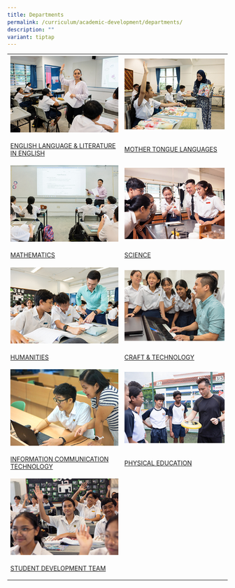 ```yaml
---
title: Departments
permalink: /curriculum/academic-development/departments/
description: ""
variant: tiptap
---
```

<table style="minWidth: 50px">
<colgroup>
<col>
<col>
</colgroup>
<tbody>
<tr>
<th rowspan="1" colspan="1">
<div class="isomer-image-wrapper">
<img style="width:500px" height="auto" width="100%" src="/images/english.jpg">
</div>
</th>
<th rowspan="1" colspan="1">
<div class="isomer-image-wrapper">
<img style="width:500px" height="auto" width="100%" src="/images/mothertongue.jpg">
</div>
</th>
</tr>
<tr>
<td rowspan="1" colspan="1">
<p><a href="/individual-department/english-n-literature/" rel="noopener noreferrer nofollow" target="_blank">ENGLISH LANGUAGE &amp; LITERATURE IN ENGLISH</a>
</p>
</td>
<td rowspan="1" colspan="1">
<p><a href="/individual-department/mtl/" rel="noopener noreferrer nofollow" target="_blank">MOTHER TONGUE LANGUAGES</a>
</p>
</td>
</tr>
<tr>
<td rowspan="1" colspan="1">
<div class="isomer-image-wrapper">
<img style="width:500px" height="auto" width="100%" src="/images/maths.jpg">
</div>
</td>
<td rowspan="1" colspan="1">
<div class="isomer-image-wrapper">
<img style="width:500px" height="auto" width="100%" src="/images/science.jpg">
</div>
</td>
</tr>
<tr>
<td rowspan="1" colspan="1">
<p><a href="/individual-department/mathematics/" rel="noopener noreferrer nofollow" target="_blank">MATHEMATICS</a>
</p>
</td>
<td rowspan="1" colspan="1">
<p><a href="/individual-department/science/" rel="noopener noreferrer nofollow" target="_blank">SCIENCE</a>
</p>
</td>
</tr>
<tr>
<td rowspan="1" colspan="1">
<div class="isomer-image-wrapper">
<img style="width:500px" height="auto" width="100%" src="/images/humanities.jpg">
</div>
</td>
<td rowspan="1" colspan="1">
<div class="isomer-image-wrapper">
<img style="width:500px" height="auto" width="100%" src="/images/crafttech.jpg">
</div>
</td>
</tr>
<tr>
<td rowspan="1" colspan="1">
<p><a href="/individual-department/humanities/" rel="noopener noreferrer nofollow" target="_blank">HUMANITIES</a>
</p>
</td>
<td rowspan="1" colspan="1">
<p><a href="/individual-department/craft-n-technology/" rel="noopener noreferrer nofollow" target="_blank">CRAFT &amp; TECHNOLOGY</a>
</p>
</td>
</tr>
<tr>
<td rowspan="1" colspan="1">
<div class="isomer-image-wrapper">
<img style="width:500px" height="auto" width="100%" src="/images/informationcomm.jpg">
</div>
</td>
<td rowspan="1" colspan="1">
<div class="isomer-image-wrapper">
<img style="width:500px" height="auto" width="100%" src="/images/pe.jpg">
</div>
</td>
</tr>
<tr>
<td rowspan="1" colspan="1">
<p><a href="/individual-department/ict/" rel="noopener noreferrer nofollow" target="_blank">INFORMATION COMMUNICATION TECHNOLOGY</a>
</p>
</td>
<td rowspan="1" colspan="1">
<p><a href="/individual-department/physical-education/" rel="noopener noreferrer nofollow" target="_blank">PHYSICAL EDUCATION</a>
</p>
</td>
</tr>
<tr>
<td rowspan="1" colspan="1">
<div class="isomer-image-wrapper">
<img style="width:500px" height="auto" width="100%" src="/images/student.jpg">
</div>
</td>
<td rowspan="1" colspan="1">
<p></p>
</td>
</tr>
<tr>
<td rowspan="1" colspan="1">
<p><a href="/temasek-experience/character-development/" rel="noopener noreferrer nofollow" target="_blank">STUDENT DEVELOPMENT TEAM</a>
</p>
</td>
<td rowspan="1" colspan="1">
<p></p>
</td>
</tr>
</tbody>
</table>
<p></p>